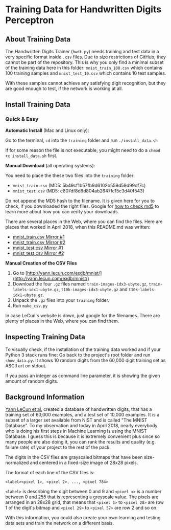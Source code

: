 Training Data for Handwritten Digits Perceptron
===============================================

About Training Data
-------------------

The Handwritten Digits Trainer (`hwdt.py`) needs training and test data in a
very specific format inside `.csv` files. Due to size restrictions of GitHub,
they cannot be part of the repository. This is why you only find a minimal
subset of the training data here in this folder: `mnist_train_100.csv` which
contains 100 training samples and `mnist_test_10.csv` which contains 10
test samples.

With these samples cannot achieve any satisfying digit recognition, but they
are good enough to test, if the network is working at all.

Install Training Data
---------------------

### Quick & Easy

**Automatic Install** (Mac and Linux only):

Go to the terminal, `cd` into the `training` folder and run `./install_data.sh`

If for some reason the file is not executable, you might need to do a
`chmod +x install_data.sh` first.


**Manual Download** (all operating systems):

You need to place the these two files into the `training` folder:

* `mnist_train.csv` (MD5: 5b49cf1b57fb9d6102b559d59d99df7c)
* `mnist_test.csv` (MD5: c807df8d6d804ab2647fc15c3d40f543)

Do not append the MD5 hash to the filename. It is given here for you to check,
if you downloaded the right files. Google for
[how to check md5](https://www.google.com/search?q=how+to+check+md5) to learn
more about how you can verify your downloads.

There are several places in the Web, where you can find the files. Here are
places that worked in April 2018, when this README.md was written:

* [mnist_train.csv Mirror #1](https://pjreddie.com/media/files/mnist_train.csv)
* [mnist_train.csv Mirror #2](http://hwdp.sy2002x.de/mnist_train.csv)
* [mnist_test.csv Mirror #1](https://pjreddie.com/media/files/mnist_test.csv)
* [mnist_test.csv Mirror #2](http://hwdp.sy2002x.de/mnist_test.csv)


**Manual Creation of the CSV Files**

1. Go to [http://yann.lecun.com/exdb/mnist/](http://yann.lecun.com/exdb/mnist/)
2. Download the four `.gz` files named `train-images-idx3-ubyte.gz`,
   `train-labels-idx1-ubyte.gz`, `t10k-images-idx3-ubyte.gz` and
   `t10k-labels-idx1-ubyte.gz`.
3. Unpack the `.gz` files into your `training` folder.
4. Run `make_csv.py`

In case LeCun's website is down, just google for the filenames. There are
plenty of places in the Web, where you can find them.

Inspecting Training Data
------------------------

To visually check, if the installation of the training data worked and if
your Python 3 stack runs fine: Go back to the project's root folder and run
`show_data.py`. It shows 10 random digits from the 60,000 digit training set
as ASCII art on stdout.

If you pass an integer as command line parameter, it is showing the given
amount of random digits.


Background Information
----------------------

[Yann LeCun et al.](http://yann.lecun.com/exdb/mnist) created a database of
handwritten digits, that has a training set of 60,000 examples, and a test set
of 10,000 examples. It is a subset of a larger set available from NIST and is
called "The MNIST Database". To my observation and today in April 2018, nearly
everybody who is doing his first steps in Machine Learning is using the MNIST
Database. I guess this is because it is extremely convenient plus since so
many people are also doing it, you can rank the results and quality (e.g.
failure rate) of your project to the rest of the pack.

The digits in the CSV files are grayscaled bitmaps that have been
size-normalized and centered in a fixed-size image of 28x28 pixels.

The format of each line of the CSV files is:

`<label><pixel 1>, <pixel 2>, ..., <pixel 784>`

`<label>` is describing the digit between 0 and 9 and `<pixel x>` is a number
between 0 and 255 that is representing a greyscale value. The pixels are
arranged in an 28x28 grid, that means that `<pixel 1>` to `<pixel 28>` are
row 1 of the digit's bitmap and `<pixel 29>` to `<pixel 57>` are row 2 and
so on.

With this information, you could also create your own learning and testing
data sets and train the network on a different basis.
